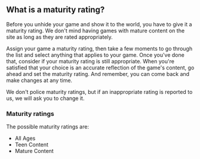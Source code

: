 ## What is a maturity rating?

Before you unhide your game and show it to the world, you have to give it a maturity rating. We don't mind having games with mature content on the site as long as they are rated appropriately.

Assign your game a maturity rating, then take a few moments to go through the list and select anything that applies to your game. Once you've done that, consider if your maturity rating is still appropriate. When you're satisfied that your choice is an accurate reflection of the game's content, go ahead and set the maturity rating. And remember, you can come back and make changes at any time.

We don't police maturity ratings, but if an inappropriate rating is reported to us, we will ask you to change it.

### Maturity ratings

The possible maturity ratings are:

- All Ages 
- Teen Content
- Mature Content
